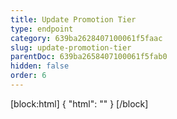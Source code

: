 ```yaml
---
title: Update Promotion Tier
type: endpoint
category: 639ba2628407100061f5faac
slug: update-promotion-tier
parentDoc: 639ba2658407100061f5fab0
hidden: false
order: 6
---
```

[block:html]
{
  "html": "<style>\n.LanguagePicker-divider { \n  display: none; }\n</style>"
}
[/block]